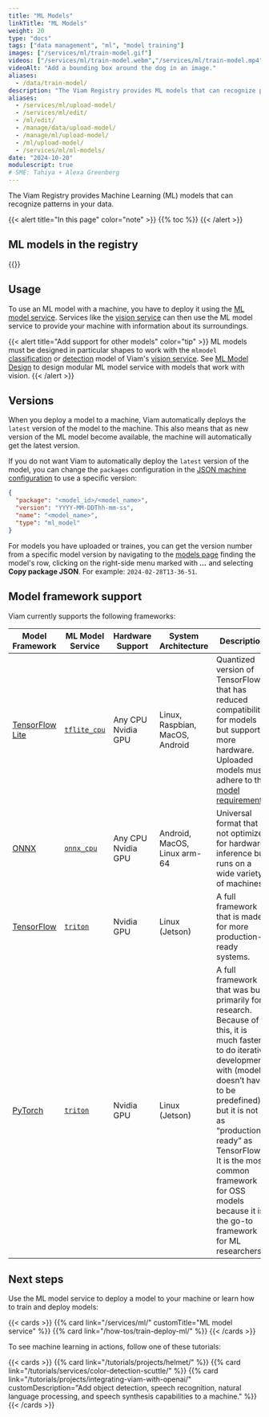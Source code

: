 ```yaml
---
title: "ML Models"
linkTitle: "ML Models"
weight: 20
type: "docs"
tags: ["data management", "ml", "model training"]
images: ["/services/ml/train-model.gif"]
videos: ["/services/ml/train-model.webm","/services/ml/train-model.mp4"]
videoAlt: "Add a bounding box around the dog in an image."
aliases:
  - /data/train-model/
description: "The Viam Registry provides ML models that can recognize patterns in your data. You can use them on your machines to interpret the machine's surroundings."
aliases:
  - /services/ml/upload-model/
  - /services/ml/edit/
  - /ml/edit/
  - /manage/data/upload-model/
  - /manage/ml/upload-model/
  - /ml/upload-model/
  - /services/ml/ml-models/
date: "2024-10-20"
modulescript: true
# SME: Tahiya + Alexa Greenberg
---
```


The Viam Registry provides Machine Learning (ML) models that can recognize patterns in your data.

{{< alert title="In this page" color="note" >}}
{{% toc %}}
{{< /alert >}}

## ML models in the registry

{{<mlmodels>}}

## Usage

To use an ML model with a machine, you have to deploy it using the [ML model service](/services/ml/).
Services like the [vision service](/services/vision/mlmodel/) can then use the ML model service to provide your machine with information about its surroundings.

{{< alert title="Add support for other models" color="tip" >}}
ML models must be designed in particular shapes to work with the `mlmodel` [classification](/services/vision/mlmodel/) or [detection](/services/vision/mlmodel/) model of Viam's [vision service](/services/vision/).
See [ML Model Design](/registry/advanced/mlmodel-design/) to design modular ML model service with models that work with vision.
{{< /alert >}}

## Versions

When you deploy a model to a machine, Viam automatically deploys the `latest` version of the model to the machine.
This also means that as new version of the ML model become available, the machine will automatically get the latest version.

If you do not want Viam to automatically deploy the `latest` version of the model, you can change the `packages` configuration in the [JSON machine configuration](/configure/#the-configure-tab) to use a specific version:

```json
{
  "package": "<model_id>/<model_name>",
  "version": "YYYY-MM-DDThh-mm-ss",
  "name": "<model_name>",
  "type": "ml_model"
}
```

For models you have uploaded or traines, you can get the version number from a specific model version by navigating to the [models page](https://app.viam.com/data/models) finding the model's row, clicking on the right-side menu marked with **_..._** and selecting **Copy package JSON**. For example: `2024-02-28T13-36-51`.

## Model framework support

Viam currently supports the following frameworks:

<!-- prettier-ignore -->
| Model Framework | ML Model Service | Hardware Support | System Architecture | Description |
| --------------- | --------------- | ---------------- | ------------------- | ----------- |
| [TensorFlow Lite](https://www.tensorflow.org/lite) | [`tflite_cpu`](https://github.com/viam-modules/mlmodel-tflite) | Any CPU <br> Nvidia GPU | Linux, Raspbian, MacOS, Android | Quantized version of TensorFlow that has reduced compatibility for models but supports more hardware. Uploaded models must adhere to the [model requirements.](https://github.com/viam-modules/mlmodel-tflite) |
| [ONNX](https://onnx.ai/) | [`onnx_cpu`](https://github.com/viam-labs/onnx-cpu) | Any CPU <br> Nvidia GPU | Android, MacOS, Linux arm-64 | Universal format that is not optimized for hardware inference but runs on a wide variety of machines. |
| [TensorFlow](https://www.tensorflow.org/) | [`triton`](https://github.com/viamrobotics/viam-mlmodelservice-triton) | Nvidia GPU | Linux (Jetson) | A full framework that is made for more production-ready systems. |
| [PyTorch](https://pytorch.org/) | [`triton`](https://github.com/viamrobotics/viam-mlmodelservice-triton) | Nvidia GPU | Linux (Jetson) | A full framework that was built primarily for research. Because of this, it is much faster to do iterative development with (model doesn’t have to be predefined) but it is not as “production ready” as TensorFlow. It is the most common framework for OSS models because it is the go-to framework for ML researchers. |

## Next steps

Use the ML model service to deploy a model to your machine or learn how to train and deploy models:

{{< cards >}}
{{% card link="/services/ml/" customTitle="ML model service" %}}
{{% card link="/how-tos/train-deploy-ml/" %}}
{{< /cards >}}

To see machine learning in actions, follow one of these tutorials:

{{< cards >}}
{{% card link="/tutorials/projects/helmet/" %}}
{{% card link="/tutorials/services/color-detection-scuttle/" %}}
{{% card link="/tutorials/projects/integrating-viam-with-openai/" customDescription="Add object detection, speech recognition, natural language processing, and speech synthesis capabilities to a machine." %}}
{{< /cards >}}
